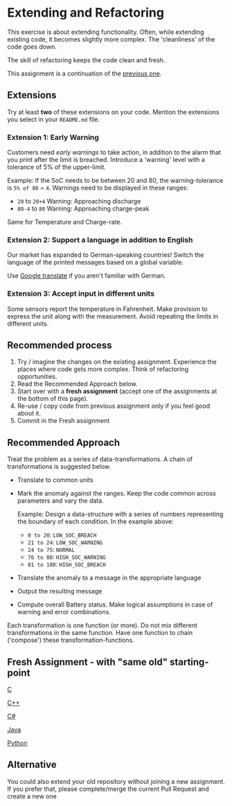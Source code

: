 # Extending and Refactoring

This exercise is about extending functionality.
Often, while extending existing code, it becomes slightly more complex.
The 'cleanliness' of the code goes down.

The skill of refactoring keeps the code clean and fresh.

This assignment is a continuation of the [previous one](bms-statement.md).

## Extensions

Try at least **two** of these extensions on your code.
Mention the extensions you select in your `README.md` file.

### Extension 1: Early Warning
Customers need _early warnings_ to take action,
in addition to the alarm that you print after the limit is breached.
Introduce a 'warning' level with a tolerance of 5% of the upper-limit.

Example: If the SoC needs to be between 20 and 80, the warning-tolerance is `5% of 80` = `4`.
Warnings need to be displayed in these ranges:
- `20` to `20+4` Warning: Approaching discharge
- `80-4` to `80` Warning: Approaching charge-peak

Same for Temperature and Charge-rate.

### Extension 2: Support a language in addition to English

Our market has expanded to German-speaking countries!
Switch the language of the printed messages based on a global variable.

Use [Google translate](https://translate.google.com/?sl=en&tl=de&op=translate)
if you aren't familiar with German.

### Extension 3: Accept input in different units

Some sensors report the temperature in Fahrenheit.
Make provision to express the unit along with the measurement.
Avoid repeating the limits in different units.

## Recommended process

1. Try / imagine the changes on the existing assignment.
Experience the places where code gets more complex.
Think of refactoring opportunities.
1. Read the Recommended Approach below. 
1. Start over with a **fresh assignment**
(accept one of the assignments at the bottom of this page).
1. Re-use / copy code from previous assignment only if you feel good about it.
1. Commit in the Fresh assignment

## Recommended Approach

Treat the problem as a series of data-transformations.
A chain of transformations is suggested below.

- Translate to common units

- Mark the anomaly against the ranges. Keep the code common across parameters and vary the data.
    
    Example: Design a data-structure with a series of numbers representing the boundary of each condition.
    In the example above: 
    - `0 to 20`: `LOW_SOC_BREACH`
    - `21 to 24`: `LOW_SOC_WARNING`
    - `24 to 75`: `NORMAL`
    - `76 to 80`: `HIGH_SOC_WARNING`
    - `81 to 100`: `HIGH_SOC_BREACH`

- Translate the anomaly to a message in the appropriate language

- Output the resulting message

- Compute overall Battery status. Make logical assumptions in case of warning and error combinations.

Each transformation is one function (or more).
Do not mix different transformations in the same function.
Have one function to chain ('compose') these transformation-functions.

## Fresh Assignment - with "same old" starting-point

[C](https://classroom.github.com/a/oT3763ql)

[C++](https://classroom.github.com/a/DLdvNpl-)

[C#](https://classroom.github.com/a/bmUQtxVu)

[Java](https://classroom.github.com/a/yj7qNrEu)

[Python](https://classroom.github.com/a/aiLG__Yz)

## Alternative

You could also extend your old repository without joining a new assignment.
If you prefer that, please complete/merge the current Pull Request
and create a new one

